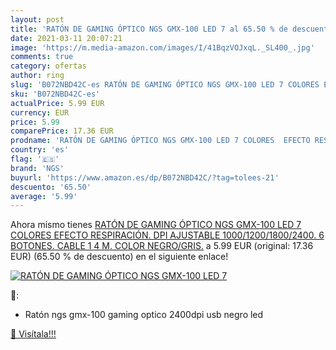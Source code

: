 ```yaml
---
layout: post
title: 'RATÓN DE GAMING ÓPTICO NGS GMX-100 LED 7 al 65.50 % de descuento'
date: 2021-03-11 20:07:21
image: 'https://m.media-amazon.com/images/I/41BqzVOJxqL._SL400_.jpg'
comments: true
category: ofertas
author: ring
slug: 'B072NBD42C-es RATÓN DE GAMING ÓPTICO NGS GMX-100 LED 7 COLORES EFECTO...'
sku: 'B072NBD42C-es'
actualPrice: 5.99 EUR
currency: EUR
price: 5.99
comparePrice: 17.36 EUR
prodname: 'RATÓN DE GAMING ÓPTICO NGS GMX-100 LED 7 COLORES  EFECTO RESPIRACIÓN. DPI AJUSTABLE 1000/1200/1800/2400. 6 BOTONES. CABLE 1 4 M. COLOR NEGRO/GRIS.'
country: 'es'
flag: '🇪🇸'
brand: 'NGS'
buyurl: 'https://www.amazon.es/dp/B072NBD42C/?tag=tolees-21'
descuento: '65.50'
average: '5.99'
---
```


Ahora mismo tienes [RATÓN DE GAMING ÓPTICO NGS GMX-100 LED 7 COLORES  EFECTO RESPIRACIÓN. DPI AJUSTABLE 1000/1200/1800/2400. 6 BOTONES. CABLE 1 4 M. COLOR NEGRO/GRIS.](https://www.amazon.es/dp/B072NBD42C/?tag=tolees-21) a 5.99 EUR (original: 17.36 EUR) (65.50 %  de descuento) en el siguiente enlace!

[![RATÓN DE GAMING ÓPTICO NGS GMX-100 LED 7](https://m.media-amazon.com/images/I/41BqzVOJxqL._SL400_.jpg)](https://www.amazon.es/dp/B072NBD42C/?tag=tolees-21)

🔎:

- Ratón ngs gmx-100 gaming optico 2400dpi usb negro led

[🛒 Visítala!!!](https://www.amazon.es/dp/B072NBD42C/?tag=tolees-21)
